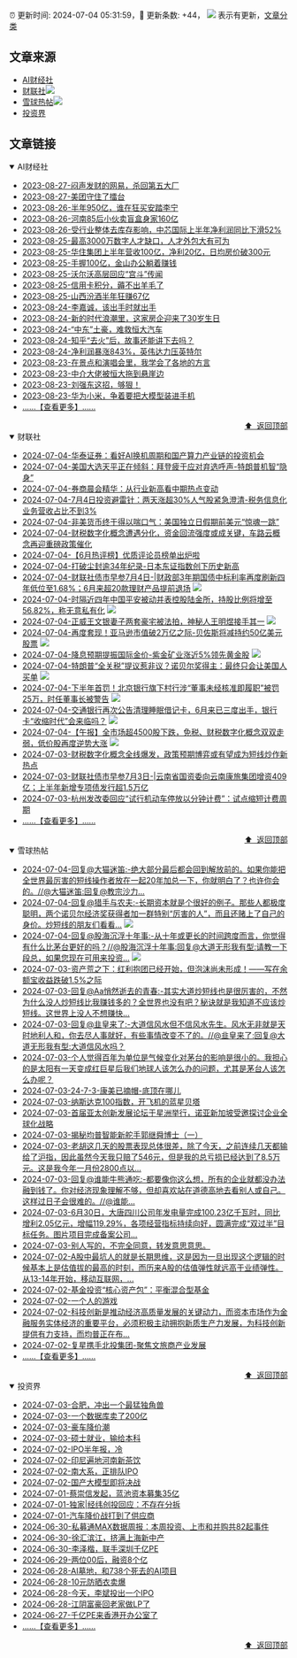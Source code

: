##

:alarm_clock: 更新时间: 2024-07-04 05:31:59，:rocket: 更新条数: +44， ![](/assets/dot.png) 表示有更新，[文章分类](/TAGS.md)

## 文章来源

- [AI财经社](#ai财经社)  
- [财联社](#财联社)![](/assets/dot.png)   
- [雪球热帖](#雪球热帖)![](/assets/dot.png)   
- [投资界](#投资界)  

## 文章链接

<details open>
<summary id="ai财经社">
 AI财经社
</summary>


- [2023-08-27-闷声发财的网易，杀回第五大厂](https://www.aicaijing.com.cn/article/18610)  
- [2023-08-27-美团守住了擂台](https://www.aicaijing.com.cn/article/18611)  
- [2023-08-26-半年950亿，谁在狂买安踏李宁](https://www.aicaijing.com.cn/article/18607)  
- [2023-08-26-河南85后小伙卖盲盒身家160亿](https://www.aicaijing.com.cn/article/18608)  
- [2023-08-26-受行业整体去库存影响，中芯国际上半年净利润同比下滑52%](https://www.aicaijing.com.cn/article/18609)  
- [2023-08-25-最高3000万数字人才缺口，人才外包大有可为](https://www.aicaijing.com.cn/article/18601)  
- [2023-08-25-华住集团上半年营收100亿，净利20亿，日均房价破300元](https://www.aicaijing.com.cn/article/18602)  
- [2023-08-25-手握100亿，金山办公躺着赚钱](https://www.aicaijing.com.cn/article/18603)  
- [2023-08-25-沃尔沃高层回应“宫斗”传闻](https://www.aicaijing.com.cn/article/18604)  
- [2023-08-25-信用卡积分，薅不出羊毛了](https://www.aicaijing.com.cn/article/18605)  
- [2023-08-25-山西汾酒半年狂赚67亿](https://www.aicaijing.com.cn/article/18606)  
- [2023-08-24-李嘉诚，该出手时就出手](https://www.aicaijing.com.cn/article/18596)  
- [2023-08-24-新的时代浪潮里，这家房企迎来了30岁生日](https://www.aicaijing.com.cn/article/18597)  
- [2023-08-24-“中东”土豪，难救恒大汽车](https://www.aicaijing.com.cn/article/18598)  
- [2023-08-24-知乎“去火”后，故事还能讲下去吗？](https://www.aicaijing.com.cn/article/18599)  
- [2023-08-24-净利润暴涨843%，英伟达力压英特尔](https://www.aicaijing.com.cn/article/18600)  
- [2023-08-23-在景点和演唱会里，我学会了各地的方言](https://www.aicaijing.com.cn/article/18591)  
- [2023-08-23-中介大佬被恒大拖到悬崖边](https://www.aicaijing.com.cn/article/18592)  
- [2023-08-23-刘强东这招，够狠！](https://www.aicaijing.com.cn/article/18593)  
- [2023-08-23-华为小米，争着要把大模型装进手机](https://www.aicaijing.com.cn/article/18594)  
- [......【查看更多】......](/details/AI财经社.md)

<div align="right"><a href="#文章来源">⬆ &nbsp;返回顶部</a></div>
</details>

<details open>
<summary id="财联社">
 财联社
</summary>


- [2024-07-04-华泰证券：看好AI换机周期和国产算力产业链的投资机会](https://www.cls.cn/detail/1723078)  
- [2024-07-04-美国大选天平正在倾斜：拜登疲于应对弃选呼声-特朗普机智“隐身”](https://www.cls.cn/detail/1722955)  
- [2024-07-04-券商晨会精华：从行业新高看中期热点变动](https://www.cls.cn/detail/1722940)  
- [2024-07-04-7月4日投资避雷针：两天涨超30%人气股紧急澄清-税务信息化业务营收占比不到3%](https://www.cls.cn/detail/1722939)  
- [2024-07-04-非美货币终于得以喘口气：美国独立日假期前美元“惊魂一跳”](https://www.cls.cn/detail/1722981)  
- [2024-07-04-财税数字化概念遭遇分化，资金回流强度或成关键，车路云概念再迎重磅政策催化](https://www.cls.cn/detail/1723024)  
- [2024-07-04-【6月热评榜】优质评论员榜单出炉啦](https://www.cls.cn/detail/1723001)  
- [2024-07-04-打破尘封逾34年纪录-日本东证指数创下历史新高](https://www.cls.cn/detail/1723099)  
- [2024-07-04-财联社债市早参7月4日-|财政部3年期国债中标利率再度刷新四年低位至1.68%；6月来超20款理财产品提前退场](https://www.cls.cn/detail/1722953) ![](/assets/new.png)  
- [2024-07-04-时隔近四年中国平安被动并表控股陆金所，持股比例将增至56.82%，称无意私有化](https://www.cls.cn/detail/1723011) ![](/assets/new.png)  
- [2024-07-04-正威王文银妻子两套豪宅被法拍，神秘人王明煜接手其一](https://www.cls.cn/detail/1723165) ![](/assets/new.png)  
- [2024-07-04-再度套现！亚马逊市值破2万亿之际-贝佐斯将减持约50亿美元股票](https://www.cls.cn/detail/1723139) ![](/assets/new.png)  
- [2024-07-04-降息预期提振国际金价-紫金矿业涨近5%领先黄金股](https://www.cls.cn/detail/1723224) ![](/assets/new.png)  
- [2024-07-04-特朗普“全关税”提议惹非议？诺贝尔奖得主：最终只会让美国人买单](https://www.cls.cn/detail/1723221) ![](/assets/new.png)  
- [2024-07-04-下半年首罚！北京银行旗下村行涉“董事未经核准即履职”被罚25万，时任董事长被警告](https://www.cls.cn/detail/1723275) ![](/assets/new.png)  
- [2024-07-04-交通银行再次公告清理睡眠借记卡，6月来已三度出手，银行卡“收缩时代”会来临吗？](https://www.cls.cn/detail/1723287) ![](/assets/new.png)  
- [2024-07-04-【午报】全市场超4500股下跌，免税、财税数字化概念双双走弱，低价股再度逆势大涨](https://www.cls.cn/detail/1723284) ![](/assets/new.png)  
- [2024-07-03-财税数字化概念全线爆发，政策预期博弈或有望成为短线炒作新热点](https://www.cls.cn/detail/1721727)  
- [2024-07-03-财联社债市早参7月3日-|云南省国资委向云南康旅集团增资409亿；上半年新增专项债发行超1.5万亿](https://www.cls.cn/detail/1721625)  
- [2024-07-03-杭州发改委回应“试行机动车停放以分钟计费”：试点缩短计费周期](https://www.cls.cn/detail/1721664)  
- [......【查看更多】......](/details/财联社.md)

<div align="right"><a href="#文章来源">⬆ &nbsp;返回顶部</a></div>
</details>

<details open>
<summary id="雪球热帖">
 雪球热帖
</summary>


- [2024-07-04-回复@大猫迷笛:-绝大部分最后都会回到解放前的。如果你能把全世界最厉害的短线操作者放在一起20年加总一下，你就明白了？也许你会的。//@大猫迷笛:回复@教宗沙力...](https://xueqiu.com/1247347556/296193348)  
- [2024-07-04-回复@猎手与农夫:-长期资本就是个很好的例子。那些人都极度聪明，两个诺贝尔经济奖获得者加一群特别“厉害的人”，而且还赌上了自己的身价。炒短线的朋友们看看...](https://xueqiu.com/1247347556/296226499) ![](/assets/new.png)  
- [2024-07-04-回复@股海沉浮十年事:-从十年或更长的时间跨度而言，你觉得有什么比茅台更好的吗？//@股海沉浮十年事:回复@大道无形我有型:请教一下段总，如果您现在可用来投资...](https://xueqiu.com/1247347556/296230110) ![](/assets/new.png)  
- [2024-07-03-资产荒之下：红利抱团已经开始，但泡沫尚未形成！——写在余额宝收益跌破1.5%之际](https://xueqiu.com/9363345092/296149164)  
- [2024-07-03-回复@Aa悄然逝去的青春:-其实大道炒短线也是很厉害的，不然为什么没人炒短线比我赚钱多的？全世界也没有吧？秘诀就是我知道不应该炒短线。这世界上没人不想赚快...](https://xueqiu.com/1247347556/296078492)  
- [2024-07-03-回复@韭皇来了:-大道信风水但不信风水先生。风水无非就是天时地利人和，你去尽人事就好，有些事情改变不了的。//@韭皇来了:回复@大道无形我有型:大道信风水吗？](https://xueqiu.com/1247347556/296074284)  
- [2024-07-03-个人觉得百年为单位是气候变化对茅台的影响是很小的。我担心的是太阳有一天变成红巨星后我们地球人该怎么办的问题，尤其是茅台人该怎么办呢？](https://xueqiu.com/1247347556/296071951)  
- [2024-07-03-24-7-3-康美已摘帽-底顶在哪儿](https://xueqiu.com/8772786299/296114887)  
- [2024-07-03-纳斯达克100指数，开飞机的蓝星贝塔](https://xueqiu.com/9598793634/296041265)  
- [2024-07-03-首届亚太创新发展论坛于星洲举行，诺亚新加坡受邀探讨企业全球化战略](https://xueqiu.com/1092302994/296102567)  
- [2024-07-03-揭秘均普智能新舵手郭继舜博士（一）](https://xueqiu.com/5535167420/296071011)  
- [2024-07-03-老胡这几天的股票表现总体很差，除了今天，之前连续几天都输给了沪指，因此虽然今天我只赔了546元，但是我的总亏损已经达到了8.5万元。这是我今年一月份2800点以...](https://xueqiu.com/9325142292/296134422)  
- [2024-07-03-回复@谁能牛熊通吃:-都要像你这么想，所有的企业就都没办法融到钱了。你对经济现象理解不够，但却喜欢站在道德高地去看别人或自己。这样过日子会很难的。//@谁能...](https://xueqiu.com/1247347556/296073609)  
- [2024-07-03-6月30日，大唐四川公司年发电量完成100.23亿千瓦时，同比增利2.05亿元，增幅119.29%，各项经营指标持续向好，圆满完成“双过半”目标任务。图片项目完成备案公司...](https://xueqiu.com/2241249492/296139918)  
- [2024-07-03-别人写的，不完全同意，转发意思意思。](https://xueqiu.com/9598793634/296135369)  
- [2024-07-02-A股中最坑人的就是长期思维，这是因为一旦出现这个逻辑的时候基本上是估值拔的最高的时刻，而历来A股的估值弹性就远高于业绩弹性。从13-14年开始，移动互联网，...](https://xueqiu.com/6087293231/295930761)  
- [2024-07-02-基金投资“核心资产包”：平衡混合型基金](https://xueqiu.com/9600110938/295904302)  
- [2024-07-02-一个人的游戏](https://xueqiu.com/1760673340/295886928)  
- [2024-07-02-科技创新是推动经济高质量发展的关键动力，而资本市场作为金融服务实体经济的重要平台，必须积极主动拥抱新质生产力发展，为科技创新提供有力支持，而均普正在布...](https://xueqiu.com/1905424619/295914865)  
- [2024-07-02-复星携手北投集团-聚焦文旅商产业发展](https://xueqiu.com/5805864173/295908058)  
- [......【查看更多】......](/details/雪球热帖.md)

<div align="right"><a href="#文章来源">⬆ &nbsp;返回顶部</a></div>
</details>

<details open>
<summary id="投资界">
 投资界
</summary>


- [2024-07-03-合肥，冲出一个最猛独角兽](https://posts.careerengine.us/p/668503d7b4a52315ba26fda3)  
- [2024-07-03-一个数据库卖了200亿](https://posts.careerengine.us/p/668503e67209fe162b1f284f)  
- [2024-07-03-豪车降价潮](https://posts.careerengine.us/p/668503e67209fe162b1f2847)  
- [2024-07-03-硕士就业，输给本科](https://posts.careerengine.us/p/668503f5ceac83164fad3526)  
- [2024-07-02-IPO半年报，冷](https://posts.careerengine.us/p/6683b7aca57739744414d287)  
- [2024-07-02-印尼遍地河南新茶饮](https://posts.careerengine.us/p/6683b7aca57739744414d28f)  
- [2024-07-02-南大系，正排队IPO](https://posts.careerengine.us/p/6683b79d3a96907421bc3f9a)  
- [2024-07-02-国产大模型即将决战](https://posts.careerengine.us/p/6683b79d3a96907421bc3fa3)  
- [2024-07-01-蔡崇信发起，蓝池资本募集35亿](https://posts.careerengine.us/p/66825f1285f0a7239982d9aa)  
- [2024-07-01-独家|经纬创投回应：不存在分拆](https://posts.careerengine.us/p/66825f1385f0a7239982d9b2)  
- [2024-07-01-汽车降价战打到了供应商](https://posts.careerengine.us/p/66825f304ba68323d645fa3b)  
- [2024-06-30-私募通MAX数据周报：本周投资、上市和并购共82起事件](https://posts.careerengine.us/p/668114bf07b3de12ac6d103b)  
- [2024-06-30-徐汇滨江，挤满上海新中产](https://posts.careerengine.us/p/668114b156d1a61289ac3d0d)  
- [2024-06-30-李泽楷，联手深圳千亿PE](https://posts.careerengine.us/p/668114b156d1a61289ac3d15)  
- [2024-06-29-两位00后，融资8个亿](https://posts.careerengine.us/p/667fc3aea7c5db79c95aa1ec)  
- [2024-06-28-AI墓地，和738个死去的AI项目](https://posts.careerengine.us/p/667e26d747a9c30e4a5ef5b6)  
- [2024-06-28-10元防晒衣卖爆](https://posts.careerengine.us/p/667e26d747a9c30e4a5ef5be)  
- [2024-06-28-今天，李斌投出一个IPO](https://posts.careerengine.us/p/667e26c9df3b920e113242a0)  
- [2024-06-28-江阴富豪回老家做LP了](https://posts.careerengine.us/p/667e26c9df3b920e113242a8)  
- [2024-06-27-千亿PE来香港开办公室了](https://posts.careerengine.us/p/667cd8db20507167239b72cc)  
- [......【查看更多】......](/details/投资界.md)

<div align="right"><a href="#文章来源">⬆ &nbsp;返回顶部</a></div>
</details>
